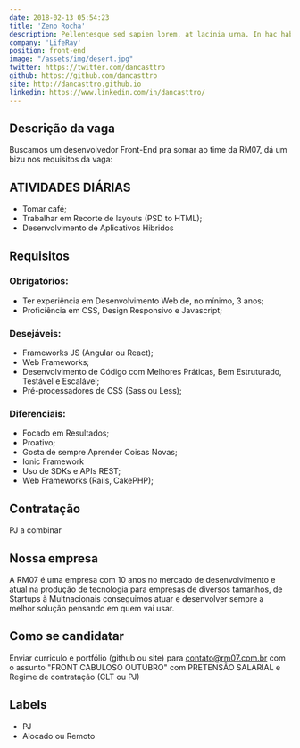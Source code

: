 ```yaml
---
date: 2018-02-13 05:54:23
title: 'Zeno Rocha'
description: Pellentesque sed sapien lorem, at lacinia urna. In hac habitasse platea dictumst. Vivamus vel justo in leo laoreet ullamcorper non vitae lorem. Lorem ipsum dolor sit amet, consectetur adipiscing elit.
company: 'LifeRay'
position: front-end
image: "/assets/img/desert.jpg"
twitter: https://twitter.com/dancasttro
github: https://github.com/dancasttro
site: http://dancasttro.github.io
linkedin: https://www.linkedin.com/in/dancasttro/
---
```


## Descrição da vaga
  Buscamos um desenvolvedor Front-End pra somar ao time da RM07, dá um bizu nos requisitos da vaga:

## ATIVIDADES DIÁRIAS
 - Tomar café;
 - Trabalhar em Recorte de layouts (PSD to HTML);
 - Desenvolvimento de Aplicativos Hibridos


## Requisitos
### Obrigatórios:
 - Ter experiência em Desenvolvimento Web de, no mínimo, 3 anos;
 - Proficiência em CSS, Design Responsivo e Javascript;

### Desejáveis:
 - Frameworks JS (Angular ou React);
 - Web Frameworks;
 - Desenvolvimento de Código com Melhores Práticas, Bem Estruturado, Testável e Escalável;
 - Pré-processadores de CSS (Sass ou Less);

### Diferenciais:
 - Focado em Resultados;
 - Proativo;
 - Gosta de sempre Aprender Coisas Novas;
 - Ionic Framework
 - Uso de SDKs e APIs REST;
 - Web Frameworks (Rails, CakePHP);

## Contratação
 PJ a combinar

## Nossa empresa
  A RM07 é uma empresa com 10 anos no mercado de desenvolvimento e atual na produção de tecnologia para empresas de diversos tamanhos, de Startups à Multnacionais conseguimos atuar e desenvolver sempre a melhor solução pensando em quem vai usar.

## Como se candidatar
  Enviar curriculo e portfólio (github ou site) para contato@rm07.com.br com o assunto "FRONT CABULOSO OUTUBRO" com PRETENSÃO SALARIAL e Regime de contratação (CLT ou PJ)

## Labels
 - PJ
 - Alocado ou Remoto